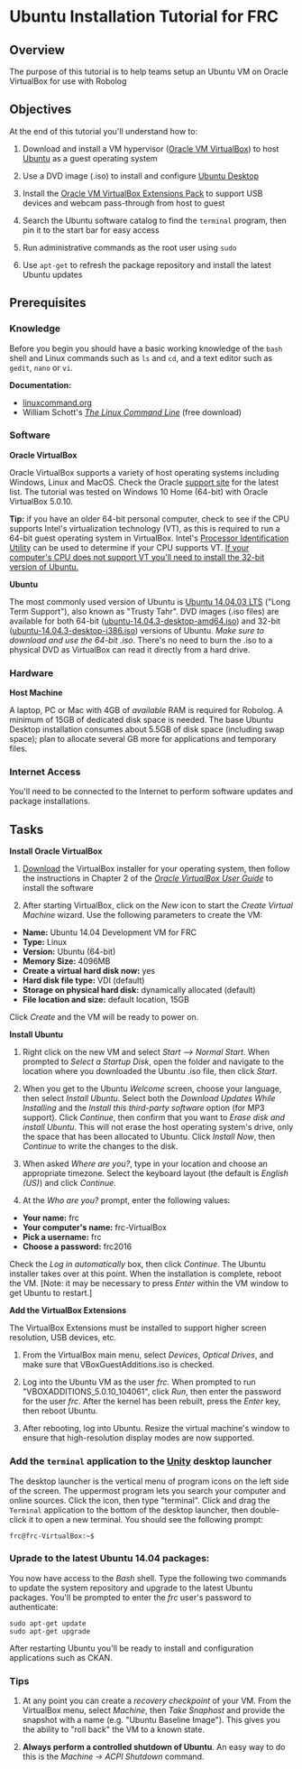 # Ubuntu Installation Tutorial for FRC

## Overview

The purpose of this tutorial is to help teams setup an Ubuntu VM on Oracle VirtualBox for use with Robolog 

## Objectives

At the end of this tutorial you'll understand how to:

1. Download and install a VM hypervisor ([Oracle VM VirtualBox](https://www.virtualbox.org/)) to host [Ubuntu](http://www.ubuntu.com/desktop) as a guest operating system


2. Use a DVD image (.iso) to install and configure [Ubuntu Desktop](http://www.ubuntu.com/download/desktop)


3. Install the [Oracle VM VirtualBox Extensions Pack](https://www.virtualbox.org/manual/ch01.html#intro-installing) to support USB devices and webcam pass-through from host to guest


4. Search the Ubuntu software catalog to find the `terminal` program, then pin it to the start bar for easy access


5. Run administrative commands as the root user using `sudo`


6. Use `apt-get` to refresh the package repository and install the latest Ubuntu updates

## Prerequisites

### Knowledge
Before you begin you should have a basic working knowledge of the `bash` shell and Linux commands such as `ls` and `cd`, and a text editor such as `gedit`, `nano` or `vi`. 

**Documentation:** 
* [linuxcommand.org](http://linuxcommand.org/)
* William Schott's [_The Linux Command Line_](http://sourceforge.net/projects/linuxcommand/files/TLCL/13.07/TLCL-13.07.pdf/download) (free download)

### Software

**Oracle VirtualBox**

Oracle VirtualBox supports a variety of host operating systems including Windows, Linux and MacOS. Check the Oracle [support site](http://www.oracle.com/technetwork/server-storage/virtualbox/support/index.html) for the latest list. The tutorial was tested on Windows 10 Home (64-bit) with Oracle VirtualBox 5.0.10.

**Tip:** if you have an older 64-bit personal computer, check to see if the CPU supports Intel's virtualization technology (VT), as this is required to run a 64-bit guest operating system in VirtualBox. Intel's [Processor Identification Utility](https://downloadcenter.intel.com/downloads/eula/7838/Intel-Processor-Identification-Utility-Windows-Version?httpDown=https%3A%2F%2Fdownloadmirror.intel.com%2F7838%2Feng%2Fpidenu42.msi) can be used to determine if your CPU supports VT.   <u>If your computer's CPU does not support VT you'll need to install the 32-bit version of Ubuntu.</u>
			
**Ubuntu**

The most commonly used version of Ubuntu is [Ubuntu 14.04.03 LTS](http://releases.ubuntu.com/14.04/) ("Long Term Support"), also known as "Trusty Tahr". DVD images (.iso files) are available for both 64-bit ([ubuntu-14.04.3-desktop-amd64.iso](http://releases.ubuntu.com/14.04/ubuntu-14.04.3-server-amd64.iso)) and 32-bit ([ubuntu-14.04.3-desktop-i386.iso](http://releases.ubuntu.com/14.04/ubuntu-14.04.3-desktop-i386.iso)) versions of Ubuntu. *Make sure to download and use the 64-bit .iso*. There's no need to burn the .iso to a physical DVD as VirtualBox can read it directly from a hard drive.

### Hardware

**Host Machine**

A laptop, PC or Mac with 4GB of *available* RAM is required for Robolog. A minimum of 15GB of dedicated disk space is needed.  The base Ubuntu Desktop installation consumes about 5.5GB of disk space (including swap space); plan to allocate several GB more for applications and temporary files. 

### Internet Access

You'll need to be connected to the Internet to perform software updates and package installations.

## Tasks

**Install Oracle VirtualBox**

1. [Download](https://www.virtualbox.org/wiki/Downloads) the VirtualBox installer for your operating system, then follow the instructions in Chapter 2 of the [_Oracle VirtualBox User Guide_](http://download.virtualbox.org/virtualbox/5.0.10/UserManual.pdf) to install the software

2. After starting VirtualBox, click on the _New_ icon to start the _Create Virtual Machine_ wizard. Use the following parameters to create the VM:

* **Name:** Ubuntu 14.04 Development VM for FRC
* **Type:** Linux
* **Version:** Ubuntu (64-bit)
* **Memory Size:** 4096MB
* **Create a virtual hard disk now:** yes
* **Hard disk file type:** VDI (default)
* **Storage on physical hard disk:** dynamically allocated (default)
* **File location and size:** default location, 15GB

Click _Create_ and the VM will be ready to power on. 

**Install Ubuntu**


1. Right click on the new VM and select *Start --> Normal Start*. When prompted to *Select a Startup Disk*, open the folder and navigate to the location where you downloaded the Ubuntu .iso file, then click *Start*.

2. When you get to the Ubuntu _Welcome_ screen, choose your language, then select _Install Ubuntu_. Select both the _Download Updates While Installing_ and the _Install this third-party software_ option (for MP3 support). Click _Continue_, then confirm that you want to _Erase disk and install Ubuntu_.  This will not erase the host operating system's drive, only the space that has been allocated to Ubuntu.  Click _Install Now_, then _Continue_ to write the changes to the disk.

3. When asked _Where are you?_, type in your location and choose an appropriate timezone.  Select the keyboard layout (the default is _English (US)_) and click _Continue_.

4. At the _Who are you?_ prompt, enter the following values:

* **Your name:** frc
* **Your computer's name:**  frc-VirtualBox
* **Pick a username:**  frc
* **Choose a password:**   frc2016

Check the _Log in automatically_ box, then click _Continue_.  The Ubuntu installer takes over at this point. When the installation is complete, reboot the VM. [Note: it may be necessary to press _Enter_ within the VM window to get Ubuntu to restart.]

**Add the VirtualBox Extensions**

The VirtualBox Extensions must be installed to support higher screen resolution, USB devices, etc.

1. From the VirtualBox main menu, select _Devices_, _Optical Drives_, and make sure that VBoxGuestAdditions.iso is checked.

2. Log into the Ubuntu VM as the user _frc_. When prompted to run "VBOXADDITIONS_5.0.10_104061", click _Run_, then enter the password for the user _frc_. After the kernel has been rebuilt, press the _Enter_ key, then reboot Ubuntu.

3. After rebooting, log into Ubuntu. Resize the virtual machine's window to ensure that high-resolution display modes are now supported.

### Add the `terminal` application to the [Unity](https://unity.ubuntu.com/) desktop launcher

The desktop launcher is the vertical menu of program icons on the left side of the screen.  The uppermost program lets you search your computer and online sources.  Click the icon, then type "terminal".  Click and drag the `Terminal` application to the bottom of the desktop launcher, then double-click it to open a new terminal. You should see the following prompt:

    frc@frc-VirtualBox:~$

### Uprade to the latest Ubuntu 14.04 packages:

You now have access to the _Bash_ shell. Type the following two commands to update the system repository and upgrade to the latest Ubuntu packages.  You'll be prompted to enter the _frc_ user's password to authenticate:

    sudo apt-get update
    sudo apt-get upgrade

After restarting Ubuntu you'll be ready to install and configuration applications such as CKAN.

### Tips
 
1. At any point you can create a *recovery checkpoint* of your VM.  From the VirtualBox menu, select _Machine_, then _Take Snaphost_ and provide the snapshot with a name (e.g. "Ubuntu Baseline Image"). This gives you the ability to "roll back" the VM to a known state. 

2. **Always perform a controlled shutdown of Ubuntu**. An easy way to do this is the _Machine -> ACPI Shutdown_ command.

